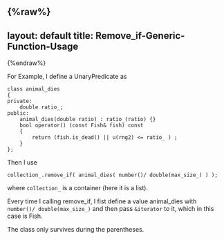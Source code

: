 {%raw%}
---
layout: default
title: Remove_if-Generic-Function-Usage
---
{%endraw%}


For Example, I define a UnaryPredicate as 


```
class animal_dies
{
private:
    double ratio_;
public:
    animal_dies(double ratio) : ratio_(ratio) {}
    bool operator() (const Fish& fish) const
    {
        return (fish.is_dead() || u(rng2) <= ratio_ ) ;
    }
};

```

Then I use 

```
collection_.remove_if( animal_dies( number()/ double(max_size_) ) );
```
where ```collection_``` is a container (here it is a list). 

Every time I calling remove_if, I fist define a value animal_dies with ```number()/ double(max_size_)``` and then pass ```&iterator``` to it, which in this case is Fish. 

The class only survives during the parentheses. 


